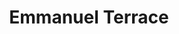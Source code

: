 ---
title: Emmanuel Terrace
phone: (408) 923-8280
website: 
management: Emmanuel Terrace Inc.
location: "San Jose"
tags: []
---